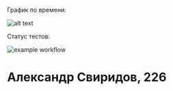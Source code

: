 График по времени:

![alt text](https://i.imgur.com/Nkrlc7B.png)

Статус тестов:

![example workflow](https://github.com/alex76x76/TP2/blob/main/.github/workflows/main.yml)


# Александр Свиридов, 226
